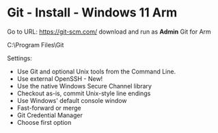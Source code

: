 # Git - Install - Windows 11 Arm

Go to URL: https://git-scm.com/ download and run as **Admin** Git for Arm

C:\Program Files\Git

Settings:
- Use Git and optional Unix tools from the Command Line.
- Use external OpenSSH - New!
- Use the native Windows Secure Channel library
- Checkout as-is, commit Unix-style line endings
- Use Windows' default console window
- Fast-forward or merge
- Git Credential Manager
- Choose first option





